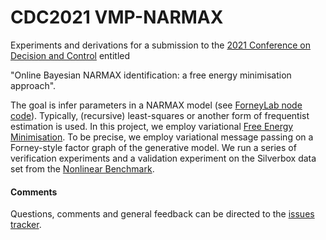 # CDC2021 VMP-NARMAX

Experiments and derivations for a submission to the [2021 Conference on Decision and Control](https://2021.ieeecdc.org/) entitled

"Online Bayesian NARMAX identification: a free energy minimisation approach".

The goal is infer parameters in a NARMAX model (see [ForneyLab node code](https://github.com/biaslab/NARMAX)). Typically, (recursive) least-squares or another form of frequentist estimation is used. In this project, we employ variational [Free Energy Minimisation](https://en.wikipedia.org/wiki/Free_energy_principle). To be precise, we employ variational message passing on a Forney-style factor graph of the generative model. We run a series of verification experiments and a validation experiment on the Silverbox data set from the [Nonlinear Benchmark](https://sites.google.com/view/nonlinear-benchmark/).

#### Comments
Questions, comments and general feedback can be directed to the [issues tracker](https://github.com/biaslab/CDC2021-vmpNARMAX/issues).
